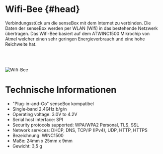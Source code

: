 # Wifi-Bee {#head}
<div class="description">Verbindungsstück um die senseBox mit dem Internet zu verbinden. Die Daten der senseBox werden per WLAN (Wifi) in das bestehende Netzwerk übertragen. Das Wifi-Bee basiert auf dem ATWINC1500 Mikrochip von Atmel welcher einen sehr geringen Energieverbrauch und eine hohe Reichweite hat.</div>

<div class="line">
    <br>
    <br>
    <br>
</div>

![Wifi-Bee](https://github.com/sensebox/books-v2/blob/home/pictures/wifi_new_bottom.png)

# Technische Informationen

* "Plug-in-and-Go" senseBox kompatibel
* Single-band 2.4GHz b/g/n
* Operating voltage: 3.0V to 4.2V
* Serial host interface: SPI
* Security protocols supported: WPA/WPA2 Personal, TLS, SSL
* Network services: DHCP, DNS, TCP/IP (IPv4), UDP, HTTP, HTTPS
* Bezeichnung: WINC1500
* Maße: 24mm x 25mm x 9mm
* Gewicht: 3,5 g



